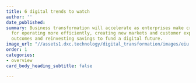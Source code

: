 ```yaml
---
title: 6 digital trends to watch
author: ''
date_published: 
summary: Business transformation will accelerate as enterprises make critical decisions
  for operating more efficiently, creating new markets and customer experiences, improving
  outcomes and reinvesting savings to fund a digital future.
image_url: "//assets1.dxc.technology/digital_transformation/images/eiu.bg1.jpg"
order: 1
categories:
- overview
card_body_heading_subtitle: false

---
```

